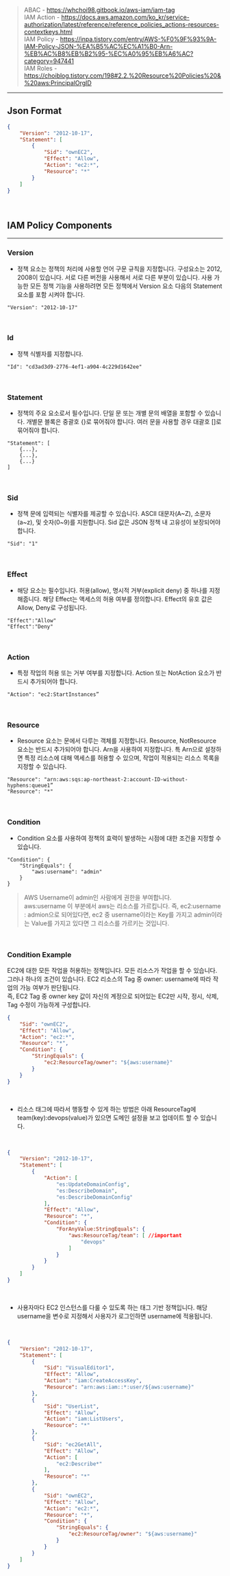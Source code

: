 > ABAC - https://whchoi98.gitbook.io/aws-iam/iam-tag <br>
IAM Action - https://docs.aws.amazon.com/ko_kr/service-authorization/latest/reference/reference_policies_actions-resources-contextkeys.html <br>
IAM Policy - https://inpa.tistory.com/entry/AWS-%F0%9F%93%9A-IAM-Policy-JSON-%EA%B5%AC%EC%A1%B0-Arn-%EB%AC%B8%EB%B2%95-%EC%A0%95%EB%A6%AC?category=947441 <br>
IAM Roles - https://choiblog.tistory.com/198#2.2.%20Resource%20Policies%20&%20aws:PrincipalOrgID

---
## Json Format
```json
{
    "Version": "2012-10-17",
    "Statement": [
        {
            "Sid": "ownEC2",
            "Effect": "Allow",
            "Action": "ec2:*",
            "Resource": "*"
        }
    ]
}
```
<br>

## IAM Policy Components
---
### Version
- 정책 요소는 정책의 처리에 사용할 언어 구문 규칙을 지정합니다. 구성요소는 2012, 2008이 있습니다. 서로 다른 버전을 사용해서 서로 다른 부분이 있습니다. 사용 가능한 모든 정책 기능을 사용하려면 모든 정책에서 Version 요소 다음의 Statement 요소를 포함 시켜야 합니다.

```
"Version": "2012-10-17"
```

<br>

### Id
- 정책 식별자를 지정합니다.
```
"Id": "cd3ad3d9-2776-4ef1-a904-4c229d1642ee"
```

<br>

### Statement
- 정책의 주요 요소로서 필수입니다. 단일 문 또는 개별 문의 배열을 포함할 수 있습니다. 개별문 블록은 중괄호 {}로 묶어줘야 합니다. 여러 문을 사용할 경우 대괄호 []로 묶어줘야 합니다.
```
"Statement": [
	{...},
	{...},
	{...}
]
```

<br>

### Sid
- 정책 문에 입력되는 식별자를 제공할 수 있습니다. ASCII 대문자(A~Z), 소문자(a~z), 및 숫자(0~9)를 지원합니다. Sid 값은 JSON 정책 내 고유성이 보장되어야 합니다.
```
"Sid": "1"
```

<br>

### Effect
- 해당 요소는 필수입니다. 허용(allow), 명시적 거부(explicit deny) 중 하나를 지정해줍니다. 해당 Effect는 액세스의 허용 여부를 정의합니다. Effect의 유호 값은 Allow, Deny로 구성됩니다.
```
"Effect":"Allow"
"Effect":"Deny"
```

<br>

### Action
- 특정 작업의 허용 또는 거부 여부를 지정합니다. Action 또는 NotAction 요소가 반드시 추가되어야 합니다.
```
"Action": "ec2:StartInstances”
```

<br>

### Resource
- Resource 요소는 문에서 다루는 객체를 지정합니다. Resource, NotResource 요소는 반드시 추가되어야 합니다. Arn을 사용하여 지정합니다. 특 Arn으로 설정하면 특정 리소스에 대해 액세스를 허용할 수 있으며, 작업이 적용되는 리소스 목록을 지정할 수 있습니다.
```
"Resource": "arn:aws:sqs:ap-northeast-2:account-ID-without-hyphens:queue1”
"Resource": "*"
```

<br>

### Condition
- Condition 요소를 사용하여 정책의 효력이 발생하는 시점에 대한 조건을 지정할 수 있습니다.
```
"Condition": {
	"StringEquals": {
		"aws:username": "admin"
	}
}
```
> AWS Username이 admin인 사람에게 권한을 부여합니다. <br>
aws:username 이 부분에서 aws는 리소스를 가르킵니다.
즉, ec2:username : admion으로 되어있다면, ec2 중 username이라는 Key를 가지고 admin이라는 Value를 가지고 있다면 그 리소스를 가르키는 것입니다.

<br>

### Condition Example
EC2에 대한 모든 작업을 허용하는 정책입니다. 모든 리소스가 작업을 할 수 있습니다. <br>
그러나 하나의 조건이 있습니다. EC2 리소스의 Tag 중 owner: username에 따라 작업의 가능 여부가 판단됩니다. <br>
즉, EC2 Tag 중 owner key 값이 자신의 계정으로 되어있는 EC2만 시작, 정시, 삭제, Tag 수정이 가능하게 구성합니다.
```json
{
    "Sid": "ownEC2",
    "Effect": "Allow",
    "Action": "ec2:*",
    "Resource": "*",
    "Condition": {
        "StringEquals": {
            "ec2:ResourceTag/owner": "${aws:username}"
        }
    }
}
```

<br>

- 리소스 태그에 따라서 행동할 수 있게 하는 방법은 아래 ResourceTag에 team(key):devops(value)가 있으면 도메인 설정을 보고 업데이트 할 수 있습니다.

<br>

```json
{
    "Version": "2012-10-17",
    "Statement": [
        {
            "Action": [
                "es:UpdateDomainConfig",
                "es:DescribeDomain",
                "es:DescribeDomainConfig"
            ],
            "Effect": "Allow",
            "Resource": "*",
            "Condition": {
                "ForAnyValue:StringEquals": {
                    "aws:ResourceTag/team": [ //important
                        "devops"
                    ]
                }
            }
        }
    ]
}
```

<br>

- 사용자마다 EC2 인스턴스를 다룰 수 있도록 하는 태그 기반 정책입니다. 해당 username을 변수로 지정해서 사용자가 로그인하면 username에 적용됩니다.

<br>

```json
{
    "Version": "2012-10-17",
    "Statement": [
        {
            "Sid": "VisualEditor1",
            "Effect": "Allow",
            "Action": "iam:CreateAccessKey",
            "Resource": "arn:aws:iam::*:user/${aws:username}"
        },
        {
            "Sid": "UserList",
            "Effect": "Allow",
            "Action": "iam:ListUsers",
            "Resource": "*"
        },
        {
            "Sid": "ec2GetAll",
            "Effect": "Allow",
            "Action": [
                "ec2:Describe*"
            ],
            "Resource": "*"
        },
        {
            "Sid": "ownEC2",
            "Effect": "Allow",
            "Action": "ec2:*",
            "Resource": "*",
            "Condition": {
                "StringEquals": {
                    "ec2:ResourceTag/owner": "${aws:username}"
                }
            }
        }
    ]
}
```

